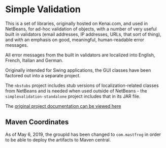 Simple Validation
=================

This is a set of libraries, originally hosted on Kenai.com, and used in NetBeans, for ad-hoc validation of
objects, with a number of very useful built in validators (email addresses, IP addresses, URLs, that sort of thing),
and with an emphasis on good, meaningful, human-readable error messages.

All error messages from the built in validators are localized into English, French, Italian and German.

Originally intended for Swing applications, the GUI classes have been factored out into a separate project.

The `nbstubs` project includes stub versions of localization-related classes from NetBeans and is needed
when used outside of NetBeans - the `simplevalidation-standalone` project includes that in its JAR file.

The [original project documentation can be viewed here](http://htmlpreview.github.io/?https://github.com/timboudreau/simplevalidation/blob/master/ValidationAPI/doc/overview.html)


Maven Coordinates
-----------------

As of May 6, 2019, the groupId has been changed to `com.mastfrog` in order to be able to deploy the
artifacts to Maven central.

